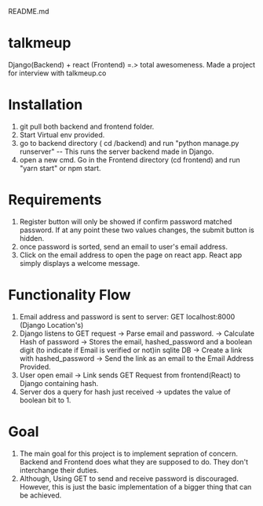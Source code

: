 README.md
# talkmeup
Django(Backend) + react (Frontend) =.> total awesomeness. Made a project for interview with talkmeup.co

# Installation
1. git pull both backend and frontend folder.
2. Start Virtual env provided.
2. go to backend directory ( cd /backend) and run "python manage.py runserver" -- This runs the server backend made in Django.
3. open a new cmd. Go in the Frontend directory (cd frontend) and run "yarn start" or npm start.

# Requirements
1. Register button will only be showed if confirm password matched password. If at any point these two values changes, the submit button is hidden.
2. once password is sorted, send an email to user's email address.
3. Click on the email address to open the page on react app. React app simply displays a welcome message.

# Functionality Flow
1. Email address and password is sent to server: GET localhost:8000 (Django Location's)
2. Django listens to GET request -> Parse email and password. -> Calculate Hash of password -> Stores the email, hashed_password and a 
boolean digit (to indicate if Email is verified or not)in sqlite DB -> Create a link with hashed_password -> Send the link as an email to the Email Address Provided.
3. User open email -> Link sends GET Request from frontend(React) to Django containing hash.
4. Server dos a query for hash just received -> updates the value of boolean bit to 1.

# Goal
1. The main goal for this project is to implement sepration of concern. Backend and Frontend does what they are supposed to do. They don't interchange their duties.
2. Although, Using GET to send and receive password is discouraged. However, this is just the basic implementation of a bigger thing that can be achieved.
